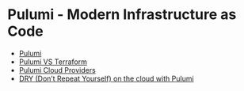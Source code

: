 # Pulumi - Modern Infrastructure as Code
- [Pulumi](https://www.pulumi.com/) 
- [Pulumi VS Terraform](https://www.pulumi.com/docs/intro/vs/terraform/)
- [Pulumi Cloud Providers](https://www.pulumi.com/docs/intro/cloud-providers/)
- [DRY (Don’t Repeat Yourself) on the cloud with Pulumi](https://blog.thundra.io/dry-dont-repeat-yourself-on-the-cloud-with-pulumi)